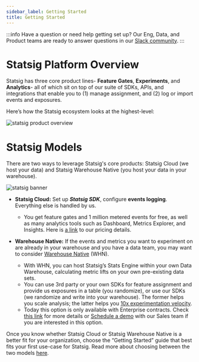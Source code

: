 ```yaml
---
sidebar_label: Getting Started
title: Getting Started
---
```


:::info
Have a question or need help getting set up? Our Eng, Data, and Product teams are ready to answer questions in our [Slack community](https://www.statsig.com/slack).
:::

# Statsig Platform Overview
Statsig has three core product lines- **Feature Gates**, **Experiments**, and **Analytics**- all of which sit on top of our suite of SDKs, APIs, and integrations that enable you to (1) manage assignment, and (2) log or import events and exposures. 

Here’s how the Statsig ecosystem looks at the highest-level: 

![statsig product overview](/img/products_overview_light.png)


# Statsig Models 
There are two ways to leverage Statsig's core products: Statsig Cloud (we host your data) and Statsig Warehouse Native (you host your data in your warehouse). 

![statsig banner](/img/statsig_banner_light.png)

- **Statsig Cloud:** Set up ***Statsig SDK***, configure **events logging**. Everything else is handled by us.
    - You get feature gates and 1 million metered events for free, as well as many analytics tools such as Dashboard, Metrics Explorer, and Insights. Here is [a link](https://www.statsig.com/pricing) to our pricing details.
      
- **Warehouse Native:** If the events and metrics you want to experiment on are already in your warehouse and you have a data team, you may want to consider [Warehouse Native](https://docs.statsig.com/statsig-warehouse-native/introduction) (WHN).
    - With WHN, you can host Statsig’s Stats Engine within your own Data Warehouse, calculating metric lifts on your own pre-existing data sets.
    - You can use 3rd party or your own SDKs for feature assignment and provide us exposures in a table (you randomize), or use our SDKs (we randomize and write into your warehouse). The former helps you scale analysis; the latter helps you [10x experimentation velocity](https://www.statsig.com/blog/features-to-10x-experiment-velocity).
    - Today this option is only available with Enterprise contracts. Check [this link](https://docs.statsig.com/statsig-warehouse-native/introduction) for more details or [Schedule a demo](https://www.statsig.com/contact/demo) with our Sales team if you are interested in this option.
 

Once you know whether Statsig Cloud or Statsig Warehouse Native is a better fit for your organization, choose the “Getting Started” guide that best fits your first use-case for Statsig. Read more about choosing between the two models [here](https://statsig.com/blog/deciding-cloud-hosted-versus-warehouse-native-experimentation-platforms).
